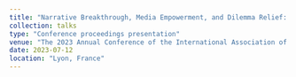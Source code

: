 ```yaml
---
title: "Narrative Breakthrough, Media Empowerment, and Dilemma Relief: Museum Aesthetic Education Practice on TikTok"
collection: talks
type: "Conference proceedings presentation"
venue: "The 2023 Annual Conference of the International Association of Media and Communication Research (IAMCR), Media Education Research Section (MER)"
date: 2023-07-12
location: "Lyon, France"
---
```


